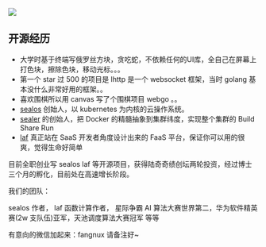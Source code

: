 ![](https://user-images.githubusercontent.com/8912557/170528225-d791c21c-5217-4613-a157-b2887644eba4.png)

## 开源经历

* 大学时基于终端写俄罗丝方块，贪吃蛇，不依赖任何的UI库，全自己在屏幕上打色块，擦除色块，移动光标。。。
* 第一个 star 过 500 的项目是 lhttp 是一个 websocket 框架，当时 golang 基本没什么非常好用的框架。。
* 喜欢围棋所以用 canvas 写了个围棋项目 webgo 。。
* [sealos](https://github.com/labring/sealos) 创始人，以 kubernetes 为内核的云操作系统。
* [sealer](https://github.com/sealerio/sealer) 的创始人，把 Docker 的精髓抽象到集群纬度，实现整个集群的 Build Share Run
* [laf](https://github.com/labring/laf) 真正站在 SaaS 开发者角度设计出来的 FaaS 平台，保证你可以用的很爽，觉得生命好简单

目前全职创业写 sealos laf 等开源项目，获得陆奇奇绩创坛两轮投资，经过博士三个月的孵化，目前处在高速增长阶段。

我们的团队：

sealos 作者， laf 函数计算作者， 星际争霸 AI 算法大赛世界第二，华为软件精英赛(2w 支队伍)亚军，天池调度算法大赛冠军 等等

有意向的微信加起来：fangnux 请备注好~
